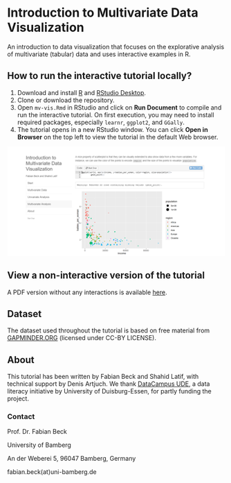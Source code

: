 # Introduction to Multivariate Data Visualization
An introduction to data visualization that focuses on the explorative analysis of multivariate (tabular) data and uses interactive examples in R.

## How to run the interactive tutorial locally?
1. Download and install [R](https://www.r-project.org/) and [RStudio Desktop](https://www.rstudio.com/products/rstudio/).
2. Clone or download the repository.
3. Open `mv-vis.Rmd` in RStudio and click on **Run Document** to compile and run the interactive tutorial. On first execution, you may need to install required packages, especially `learnr`, `ggplot2`, and `GGally`.
4. The tutorial opens in a new RStudio window. You can click **Open in Browser** on the top left to view the tutorial in the default Web browser.

<kbd>![screenshot of the interactive tutorial](images/screenshot.png)</kbd>

## View a non-interactive version of the tutorial

A PDF version without any interactions is available [here](https://github.com/vis-uni-bamberg/mv-vis/blob/main/pdf_version/Introduction%20to%20Multivariate%20Data%20Visualization.pdf).

## Dataset
The dataset used throughout the tutorial is based on free material from [GAPMINDER.ORG](https://www.gapminder.org) (licensed under CC-BY LICENSE).

## About 

This tutorial has been written by Fabian Beck and Shahid Latif, with technical support by Denis Artjuch. We thank [DataCampus UDE](https://www.uni-due.de/ub/datacampus/index.php), a data literacy initiative by University of Duisburg-Essen, for partly funding the project.

### Contact

Prof. Dr. Fabian Beck

University of Bamberg

An der Weberei 5, 96047 Bamberg, Germany

fabian.beck(at)uni-bamberg.de
